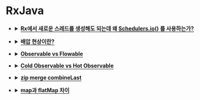 # RxJava

   <div class="page-body">
      <ul>
         <li>
            <details>
               <summary><span style="border-bottom:0.05em solid"><strong>Rx에서 새로운 스레드를 생성해도 되는데 왜 </strong></span><span style="border-bottom:0.05em solid"><strong><a href="http://schedulers.io/">Schedulers.io</a></strong></span><span style="border-bottom:0.05em solid"><strong>() 를 사용하는가? </strong></span></summary>
               <p>IO 스케줄러는 필요할때마다 스레드를 생성함</p>
               <p>뉴스레드는 요청받을때마다 스레드 생성함</p>
               <p>많은 스레드가 생성되면 전체 성능에 영향 줄수있음</p>
            </details>
         </li>
      </ul>
      <ul>
         <li>
            <details>
               <summary><span style="border-bottom:0.05em solid"><strong>배압 현상이란?</strong></span></summary>
               <p>생산과 소비가 불균형적일때 일어나는 현상</p>
               <p>데이터를 발행하는 속도를 소비가 못 따라감</p>
               <p>메모리가 Overflow되고 OOME 가능성</p>
            </details>
         </li>
      </ul>
      <ul>
         <li>
            <details>
               <summary><span style="border-bottom:0.05em solid"><strong>Observable vs Flowable</strong></span></summary>
               <p><strong>Observable</strong></p>
               <ul>
                  <li>데이터 흐름에 맞게 알림을 보냄</li>
               </ul>
               <ul>
                  <li>Observer는 이를 구독해 데이터가 준비되면 반응함</li>
               </ul>
               <p><strong>Flowable</strong></p>
               <ul>
                  <li>배압 현상을 제어할 수 있음</li>
               </ul>
               <ul>
                  <li>일정량 이상의 데이터가 쌓이면 더이상 발행하지않음</li>
               </ul>
            </details>
         </li>
      </ul>
      <ul>
         <li>
            <details>
               <summary><span style="border-bottom:0.05em solid"><strong>Cold Observable vs Hot Observable</strong></span></summary>
            </details>
         </li>
      </ul>
      <ul>
         <li>
            <details>
               <summary><span style="border-bottom:0.05em solid"><strong>zip merge combineLast</strong></span></summary>
               <p>zip : 두 스트림에서의 데이터를 하나로 합쳐줌</p>
               <figure/></a></figure>
               <p>merge : 두 스트림을 하나의 스트림으로</p>
               <figure/></a></figure>
               <p>combineLast : 두 스트림의 마지막 데이터끼리 합쳐줌</p>
               <figure/></a></figure>
            </details>
         </li>
      </ul>
      <ul>
         <li>
            <details>
               <summary><span style="border-bottom:0.05em solid"><strong>map과 flatMap 차이</strong></span></summary>
               <figure/></a></figure>
               <p>flatMap은 Observable을 반환</p>
            </details>
         </li>
      </ul>
      <p></p>
   </div>
